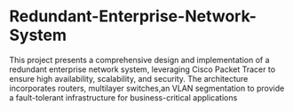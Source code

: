 # Redundant-Enterprise-Network-System
This project presents a comprehensive design and implementation of a redundant enterprise network system, leveraging Cisco Packet Tracer to ensure high availability, scalability, and security. The architecture incorporates routers, multilayer switches,an VLAN segmentation to provide a fault-tolerant infrastructure for business-critical applications
